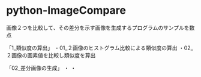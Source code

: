 # python-ImageCompare
画像２つを比較して、その差分を示す画像を生成するプログラムのサンプルを数点


「1_類似度の算出」
・01_２画像のヒストグラム比較による類似度の算出
・02_２画像の画素値を比較し類似度を算出

「02_差分画像の生成」
・
・
